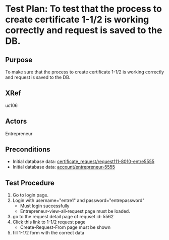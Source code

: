 Test Plan: To test that the process to create certificate 1-1/2 is working correctly and request is saved to the DB.
====================================================================================================================

## Purpose

To make sure that the process to create certificate 1-1/2 is working correctly and request is saved to the DB.


## XRef

uc106


## Actors

Entrepreneur


## Preconditions

* Initial database data: [certificate_request/request111-8010-entre5555](../../../casper/fixtures/certificate_request/request111-8010-entre5555.yml)
* Initial database data: [account/entrepreneur-5555](../../../casper/fixtures/account/entrepreneur-5555.yml)


## Test Procedure

1. Go to login page.
2. Login with username="entre1" and password="entrepassword"
    * Must login successfully
    * Entrepreneur-view-all-request page must be loaded.
3. go to the request detail page of requset id: 5562
4. Click this link to 1-1/2 request page
    * Create-Request-From page must be shown
5. fill 1-1/2 form with the correct data


